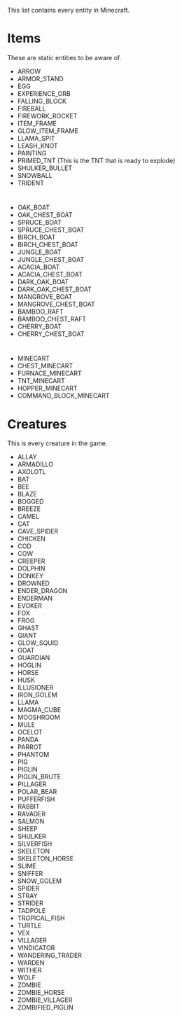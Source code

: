 This list contains every entity in Minecraft.

# Items
These are static entities to be aware of.

- ARROW
- ARMOR_STAND
- EGG
- EXPERIENCE_ORB
- FALLING_BLOCK
- FIREBALL
- FIREWORK_ROCKET
- ITEM_FRAME
- GLOW_ITEM_FRAME
- LLAMA_SPIT
- LEASH_KNOT
- PAINTING
- PRIMED_TNT (This is the TNT that is ready to explode)
- SHULKER_BULLET
- SNOWBALL
- TRIDENT
#
- OAK_BOAT
- OAK_CHEST_BOAT
- SPRUCE_BOAT
- SPRUCE_CHEST_BOAT
- BIRCH_BOAT
- BIRCH_CHEST_BOAT
- JUNGLE_BOAT
- JUNGLE_CHEST_BOAT
- ACACIA_BOAT
- ACACIA_CHEST_BOAT
- DARK_OAK_BOAT
- DARK_OAK_CHEST_BOAT
- MANGROVE_BOAT
- MANGROVE_CHEST_BOAT
- BAMBOO_RAFT
- BAMBOO_CHEST_RAFT
- CHERRY_BOAT
- CHERRY_CHEST_BOAT
#
- MINECART
- CHEST_MINECART
- FURNACE_MINECART
- TNT_MINECART
- HOPPER_MINECART
- COMMAND_BLOCK_MINECART



# Creatures
This is every creature in the game.

- ALLAY
- ARMADILLO
- AXOLOTL
- BAT
- BEE
- BLAZE
- BOGGED
- BREEZE
- CAMEL
- CAT
- CAVE_SPIDER
- CHICKEN
- COD
- COW
- CREEPER
- DOLPHIN
- DONKEY
- DROWNED
- ENDER_DRAGON
- ENDERMAN
- EVOKER
- FOX
- FROG
- GHAST
- GIANT
- GLOW_SQUID
- GOAT
- GUARDIAN
- HOGLIN
- HORSE
- HUSK
- ILLUSIONER
- IRON_GOLEM
- LLAMA
- MAGMA_CUBE
- MOOSHROOM
- MULE
- OCELOT
- PANDA
- PARROT
- PHANTOM
- PIG
- PIGLIN
- PIGLIN_BRUTE
- PILLAGER
- POLAR_BEAR
- PUFFERFISH
- RABBIT
- RAVAGER
- SALMON
- SHEEP
- SHULKER
- SILVERFISH
- SKELETON
- SKELETON_HORSE
- SLIME
- SNIFFER
- SNOW_GOLEM
- SPIDER
- STRAY
- STRIDER
- TADPOLE
- TROPICAL_FISH
- TURTLE
- VEX
- VILLAGER
- VINDICATOR
- WANDERING_TRADER
- WARDEN
- WITHER
- WOLF
- ZOMBIE
- ZOMBIE_HORSE
- ZOMBIE_VILLAGER
- ZOMBIFIED_PIGLIN
